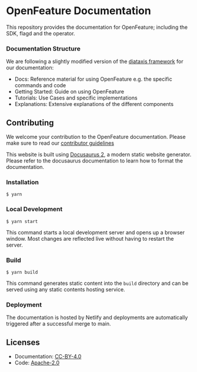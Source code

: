 # OpenFeature Documentation

This repository provides the documentation for OpenFeature; including the SDK, flagd and the operator.

### Documentation Structure

We are following a slightly modified version of the [diataxis framework](https://diataxis.fr/) for our documentation:

- Docs: Reference material for using OpenFeature e.g. the specific commands and code
- Getting Started: Guide on using OpenFeature
- Tutorials: Use Cases and specific implementations
- Explanations: Extensive explanations of the different components

## Contributing

We welcome your contribution to the OpenFeature documentation. Please make sure to read our [contributor guidelines](https://github.com/open-feature/.github/blob/main/CONTRIBUTING.md)

This website is built using [Docusaurus 2](https://docusaurus.io/), a modern static website generator.
Please refer to the docusaurus documentation to learn how to format the documentation.

### Installation

```
$ yarn
```

### Local Development

```
$ yarn start
```

This command starts a local development server and opens up a browser window. Most changes are reflected live without having to restart the server.

### Build

```
$ yarn build
```

This command generates static content into the `build` directory and can be served using any static contents hosting service.

### Deployment

The documentation is hosted by Netlify and deployments are automatically triggered after a successful merge to main.

## Licenses

- Documentation: [CC-BY-4.0](LICENSE)
- Code: [Apache-2.0](LICENSE-CODE)
